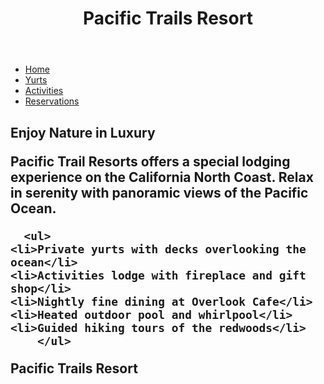 <div id="wrapper">
  <header>
    <h1>Pacific Trails Resort</h1>
  </header>
  <nav>
  <ul>
    <li><a href="index.html">Home</a></li>
    <li><a href="yurts.html">Yurts</a></li>
    <li><a href="activities.html">Activities</a></li>
    <li><a href="reservations.html">Reservations</a></li>
    </ul>
  </nav>
  <div id="homehero">
  </div>
  <main>
    <h2> Enjoy Nature in Luxury
<p><span class="resort">Pacific Trail Resorts</span> offers a special lodging experience on the California North Coast. Relax in serenity with panoramic views of the Pacific Ocean.</p>
   
      <ul>
    <li>Private yurts with decks overlooking the ocean</li>
    <li>Activities lodge with fireplace and gift shop</li>
    <li>Nightly fine dining at Overlook Cafe</li>
    <li>Heated outdoor pool and whirlpool</li>
    <li>Guided hiking tours of the redwoods</li>
        </ul>
  <div class="contact">
    <span class="resort">Pacific Trails Resort</span><br>
